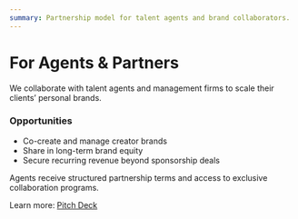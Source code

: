 ```yaml
---
summary: Partnership model for talent agents and brand collaborators.
---
```


# For Agents & Partners

We collaborate with talent agents and management firms to scale their clients’ personal brands.

### Opportunities
- Co-create and manage creator brands
- Share in long-term brand equity
- Secure recurring revenue beyond sponsorship deals

Agents receive structured partnership terms and access to exclusive collaboration programs.

Learn more: [Pitch Deck](/pitch-deck) <!-- placeholder until page exists -->
